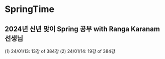 # SpringTime

## 2024년 신년 맞이 Spring 공부 with Ranga Karanam 선생님
(1) 24/01/13: 13강 of 384강
(2) 24/01/14: 19강 of 384강
